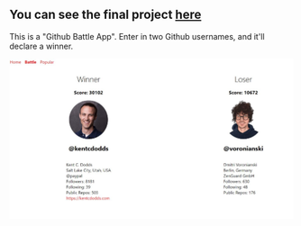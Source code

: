 ## You can see the final project [here](https://rt-react-fundamentals.firebaseapp.com/)

This is a "Github Battle App". Enter in two Github usernames, and it'll declare a winner.

<img src="./img.JPG" width="800">